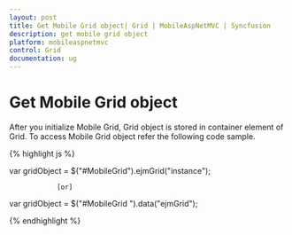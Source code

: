 ```yaml
---
layout: post
title: Get Mobile Grid object| Grid | MobileAspNetMVC | Syncfusion
description: get mobile grid object	
platform: mobileaspnetmvc
control: Grid
documentation: ug
---
```


# Get Mobile Grid object	

After you initialize Mobile Grid, Grid object is stored in container element of Grid. To access Mobile Grid object refer the following code sample.

{% highlight js %}

var gridObject = $("#MobileGrid").ejmGrid("instance");



                [or]




var gridObject = $("#MobileGrid ").data("ejmGrid");


{% endhighlight %}






